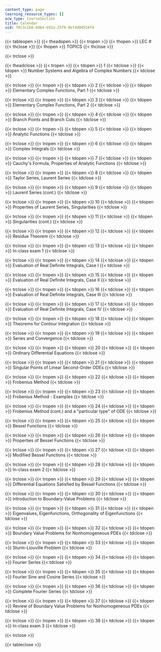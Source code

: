 ```yaml
---
content_type: page
learning_resource_types: []
ocw_type: CourseSection
title: Calendar
uid: f0c3c1b0-dd64-b92a-25f9-8efdd04554fd
---
```


{{< tableopen >}}
{{< theadopen >}}
{{< tropen >}}
{{< thopen >}}
LEC #
{{< thclose >}}
{{< thopen >}}
TOPICS
{{< thclose >}}

{{< trclose >}}

{{< theadclose >}}
{{< tropen >}}
{{< tdopen >}}
1
{{< tdclose >}}
{{< tdopen >}}
Number Systems and Algebra of Complex Numbers
{{< tdclose >}}

{{< trclose >}}
{{< tropen >}}
{{< tdopen >}}
2
{{< tdclose >}}
{{< tdopen >}}
Elementary Complex Functions, Part 1
{{< tdclose >}}

{{< trclose >}}
{{< tropen >}}
{{< tdopen >}}
3
{{< tdclose >}}
{{< tdopen >}}
Elementary Complex Functions, Part 2
{{< tdclose >}}

{{< trclose >}}
{{< tropen >}}
{{< tdopen >}}
4
{{< tdclose >}}
{{< tdopen >}}
Branch Points and Branch Cuts
{{< tdclose >}}

{{< trclose >}}
{{< tropen >}}
{{< tdopen >}}
5
{{< tdclose >}}
{{< tdopen >}}
Analytic Functions
{{< tdclose >}}

{{< trclose >}}
{{< tropen >}}
{{< tdopen >}}
6
{{< tdclose >}}
{{< tdopen >}}
Complex Integrals
{{< tdclose >}}

{{< trclose >}}
{{< tropen >}}
{{< tdopen >}}
7
{{< tdclose >}}
{{< tdopen >}}
Cauchy's Formula, Properties of Analytic Functions
{{< tdclose >}}

{{< trclose >}}
{{< tropen >}}
{{< tdopen >}}
8
{{< tdclose >}}
{{< tdopen >}}
Taylor Series, Laurent Series
{{< tdclose >}}

{{< trclose >}}
{{< tropen >}}
{{< tdopen >}}
9
{{< tdclose >}}
{{< tdopen >}}
Laurent Series (cont.)
{{< tdclose >}}

{{< trclose >}}
{{< tropen >}}
{{< tdopen >}}
10
{{< tdclose >}}
{{< tdopen >}}
Properties of Laurent Series, Singularities
{{< tdclose >}}

{{< trclose >}}
{{< tropen >}}
{{< tdopen >}}
11
{{< tdclose >}}
{{< tdopen >}}
Singularities (cont.)
{{< tdclose >}}

{{< trclose >}}
{{< tropen >}}
{{< tdopen >}}
12
{{< tdclose >}}
{{< tdopen >}}
Residue Theorem
{{< tdclose >}}

{{< trclose >}}
{{< tropen >}}
{{< tdopen >}}
13
{{< tdclose >}}
{{< tdopen >}}
In-class exam 1
{{< tdclose >}}

{{< trclose >}}
{{< tropen >}}
{{< tdopen >}}
14
{{< tdclose >}}
{{< tdopen >}}
Evaluation of Real Definite Integrals, Case I
{{< tdclose >}}

{{< trclose >}}
{{< tropen >}}
{{< tdopen >}}
15
{{< tdclose >}}
{{< tdopen >}}
Evaluation of Real Definite Integrals, Case II
{{< tdclose >}}

{{< trclose >}}
{{< tropen >}}
{{< tdopen >}}
16
{{< tdclose >}}
{{< tdopen >}}
Evaluation of Real Definite Integrals, Case III
{{< tdclose >}}

{{< trclose >}}
{{< tropen >}}
{{< tdopen >}}
17
{{< tdclose >}}
{{< tdopen >}}
Evaluation of Real Definite Integrals, Case IV
{{< tdclose >}}

{{< trclose >}}
{{< tropen >}}
{{< tdopen >}}
18
{{< tdclose >}}
{{< tdopen >}}
Theorems for Contour Integration
{{< tdclose >}}

{{< trclose >}}
{{< tropen >}}
{{< tdopen >}}
19
{{< tdclose >}}
{{< tdopen >}}
Series and Convergence
{{< tdclose >}}

{{< trclose >}}
{{< tropen >}}
{{< tdopen >}}
20
{{< tdclose >}}
{{< tdopen >}}
Ordinary Differential Equations
{{< tdclose >}}

{{< trclose >}}
{{< tropen >}}
{{< tdopen >}}
21
{{< tdclose >}}
{{< tdopen >}}
Singular Points of Linear Second-Order ODEs
{{< tdclose >}}

{{< trclose >}}
{{< tropen >}}
{{< tdopen >}}
22
{{< tdclose >}}
{{< tdopen >}}
Frobenius Method
{{< tdclose >}}

{{< trclose >}}
{{< tropen >}}
{{< tdopen >}}
23
{{< tdclose >}}
{{< tdopen >}}
Frobenius Method - Examples
{{< tdclose >}}

{{< trclose >}}
{{< tropen >}}
{{< tdopen >}}
24
{{< tdclose >}}
{{< tdopen >}}
Frobenius Method (cont.) and a "particular type" of ODE
{{< tdclose >}}

{{< trclose >}}
{{< tropen >}}
{{< tdopen >}}
25
{{< tdclose >}}
{{< tdopen >}}
Bessel Functions
{{< tdclose >}}

{{< trclose >}}
{{< tropen >}}
{{< tdopen >}}
26
{{< tdclose >}}
{{< tdopen >}}
Properties of Bessel Functions
{{< tdclose >}}

{{< trclose >}}
{{< tropen >}}
{{< tdopen >}}
27
{{< tdclose >}}
{{< tdopen >}}
Modified Bessel Functions
{{< tdclose >}}

{{< trclose >}}
{{< tropen >}}
{{< tdopen >}}
28
{{< tdclose >}}
{{< tdopen >}}
In-class exam 2
{{< tdclose >}}

{{< trclose >}}
{{< tropen >}}
{{< tdopen >}}
29
{{< tdclose >}}
{{< tdopen >}}
Differential Equations Satisfied by Bessel Functions
{{< tdclose >}}

{{< trclose >}}
{{< tropen >}}
{{< tdopen >}}
30
{{< tdclose >}}
{{< tdopen >}}
Introduction to Boundary-Value Problems
{{< tdclose >}}

{{< trclose >}}
{{< tropen >}}
{{< tdopen >}}
31
{{< tdclose >}}
{{< tdopen >}}
Eigenvalues, Eigenfunctions, Orthogonality of Eigenfunctions
{{< tdclose >}}

{{< trclose >}}
{{< tropen >}}
{{< tdopen >}}
32
{{< tdclose >}}
{{< tdopen >}}
Boundary Value Problems for Nonhomogeneous PDEs
{{< tdclose >}}

{{< trclose >}}
{{< tropen >}}
{{< tdopen >}}
33
{{< tdclose >}}
{{< tdopen >}}
Sturm-Liouville Problem
{{< tdclose >}}

{{< trclose >}}
{{< tropen >}}
{{< tdopen >}}
34
{{< tdclose >}}
{{< tdopen >}}
Fourier Series
{{< tdclose >}}

{{< trclose >}}
{{< tropen >}}
{{< tdopen >}}
35
{{< tdclose >}}
{{< tdopen >}}
Fourier Sine and Cosine Series
{{< tdclose >}}

{{< trclose >}}
{{< tropen >}}
{{< tdopen >}}
36
{{< tdclose >}}
{{< tdopen >}}
Complete Fourier Series
{{< tdclose >}}

{{< trclose >}}
{{< tropen >}}
{{< tdopen >}}
37
{{< tdclose >}}
{{< tdopen >}}
Review of Boundary Value Problems for Nonhomogeneous PDEs
{{< tdclose >}}

{{< trclose >}}
{{< tropen >}}
{{< tdopen >}}
38
{{< tdclose >}}
{{< tdopen >}}
In-class exam 3
{{< tdclose >}}

{{< trclose >}}

{{< tableclose >}}